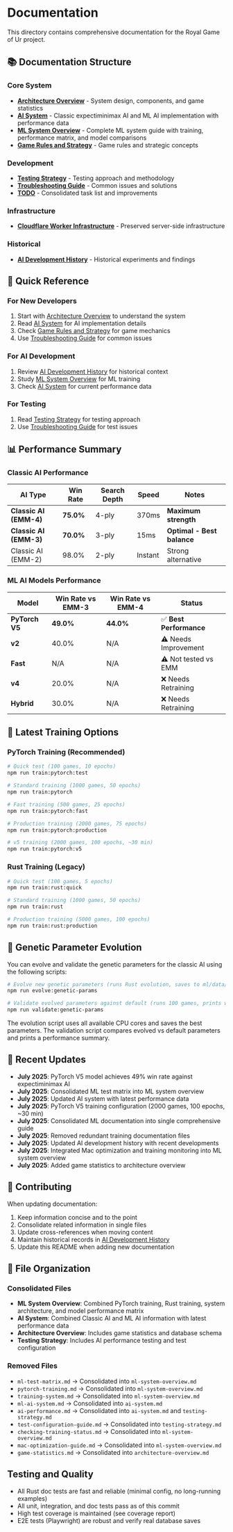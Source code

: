 # Documentation

This directory contains comprehensive documentation for the Royal Game of Ur project.

## 📚 Documentation Structure

### Core System

- **[Architecture Overview](./architecture-overview.md)** - System design, components, and game statistics
- **[AI System](./ai-system.md)** - Classic expectiminimax AI and ML AI implementation with performance data
- **[ML System Overview](./ml-system-overview.md)** - Complete ML system guide with training, performance matrix, and model comparisons
- **[Game Rules and Strategy](./game-rules-strategy.md)** - Game rules and strategic concepts

### Development

- **[Testing Strategy](./testing-strategy.md)** - Testing approach and methodology
- **[Troubleshooting Guide](./troubleshooting.md)** - Common issues and solutions
- **[TODO](./TODO.md)** - Consolidated task list and improvements

### Infrastructure

- **[Cloudflare Worker Infrastructure](./cloudflare-worker-infrastructure.md)** - Preserved server-side infrastructure

### Historical

- **[AI Development History](./ai-development-history.md)** - Historical experiments and findings

## 🎯 Quick Reference

### For New Developers

1. Start with [Architecture Overview](./architecture-overview.md) to understand the system
2. Read [AI System](./ai-system.md) for AI implementation details
3. Check [Game Rules and Strategy](./game-rules-strategy.md) for game mechanics
4. Use [Troubleshooting Guide](./troubleshooting.md) for common issues

### For AI Development

1. Review [AI Development History](./ai-development-history.md) for historical context
2. Study [ML System Overview](./ml-system-overview.md) for ML training
3. Check [AI System](./ai-system.md) for current performance data

### For Testing

1. Read [Testing Strategy](./testing-strategy.md) for testing approach
2. Use [Troubleshooting Guide](./troubleshooting.md) for test issues

## 📊 Performance Summary

### Classic AI Performance

| AI Type                | Win Rate  | Search Depth | Speed   | Notes                      |
| ---------------------- | --------- | ------------ | ------- | -------------------------- |
| **Classic AI (EMM-4)** | **75.0%** | 4-ply        | 370ms   | **Maximum strength**       |
| **Classic AI (EMM-3)** | **70.0%** | 3-ply        | 15ms    | **Optimal - Best balance** |
| Classic AI (EMM-2)     | 98.0%     | 2-ply        | Instant | Strong alternative         |

### ML AI Models Performance

| Model          | Win Rate vs EMM-3 | Win Rate vs EMM-4 | Status                  |
| -------------- | ----------------- | ----------------- | ----------------------- |
| **PyTorch V5** | **49.0%**         | **44.0%**         | ✅ **Best Performance** |
| **v2**         | 40.0%             | N/A               | ⚠️ Needs Improvement    |
| **Fast**       | N/A               | N/A               | ⚠️ Not tested vs EMM    |
| **v4**         | 20.0%             | N/A               | ❌ Needs Retraining     |
| **Hybrid**     | 30.0%             | N/A               | ❌ Needs Retraining     |

## 🚀 Latest Training Options

### PyTorch Training (Recommended)

```bash
# Quick test (100 games, 10 epochs)
npm run train:pytorch:test

# Standard training (1000 games, 50 epochs)
npm run train:pytorch

# Fast training (500 games, 25 epochs)
npm run train:pytorch:fast

# Production training (2000 games, 75 epochs)
npm run train:pytorch:production

# v5 training (2000 games, 100 epochs, ~30 min)
npm run train:pytorch:v5
```

### Rust Training (Legacy)

```bash
# Quick test (100 games, 5 epochs)
npm run train:rust:quick

# Standard training (1000 games, 50 epochs)
npm run train:rust

# Production training (5000 games, 100 epochs)
npm run train:rust:production
```

## 🧬 Genetic Parameter Evolution

You can evolve and validate the genetic parameters for the classic AI using the following scripts:

```bash
# Evolve new genetic parameters (runs Rust evolution, saves to ml/data/genetic_params/evolved.json)
npm run evolve:genetic-params

# Validate evolved parameters against default (runs 100 games, prints win rates)
npm run validate:genetic-params
```

The evolution script uses all available CPU cores and saves the best parameters. The validation script compares evolved vs default parameters and prints a performance summary.

## 🔄 Recent Updates

- **July 2025**: PyTorch V5 model achieves 49% win rate against expectiminimax AI
- **July 2025**: Consolidated ML test matrix into ML system overview
- **July 2025**: Updated AI system with latest performance data
- **July 2025**: PyTorch V5 training configuration (2000 games, 100 epochs, ~30 min)
- **July 2025**: Consolidated ML documentation into single comprehensive guide
- **July 2025**: Removed redundant training documentation files
- **July 2025**: Updated AI development history with recent developments
- **July 2025**: Integrated Mac optimization and training monitoring into ML system overview
- **July 2025**: Added game statistics to architecture overview

## 📝 Contributing

When updating documentation:

1. Keep information concise and to the point
2. Consolidate related information in single files
3. Update cross-references when moving content
4. Maintain historical records in [AI Development History](./ai-development-history.md)
5. Update this README when adding new documentation

## 📁 File Organization

### Consolidated Files

- **ML System Overview**: Combined PyTorch training, Rust training, system architecture, and model performance matrix
- **AI System**: Combined Classic AI and ML AI information with latest performance data
- **Architecture Overview**: Includes game statistics and database schema
- **Testing Strategy**: Includes AI performance testing and test configuration

### Removed Files

- `ml-test-matrix.md` → Consolidated into `ml-system-overview.md`
- `pytorch-training.md` → Consolidated into `ml-system-overview.md`
- `training-system.md` → Consolidated into `ml-system-overview.md`
- `ml-ai-system.md` → Consolidated into `ai-system.md`
- `ai-performance.md` → Consolidated into `ai-system.md` and `testing-strategy.md`
- `test-configuration-guide.md` → Consolidated into `testing-strategy.md`
- `checking-training-status.md` → Consolidated into `ml-system-overview.md`
- `mac-optimization-guide.md` → Consolidated into `ml-system-overview.md`
- `game-statistics.md` → Consolidated into `architecture-overview.md`

## Testing and Quality

- All Rust doc tests are fast and reliable (minimal config, no long-running examples)
- All unit, integration, and doc tests pass as of this commit
- High test coverage is maintained (see coverage report)
- E2E tests (Playwright) are robust and verify real database saves
